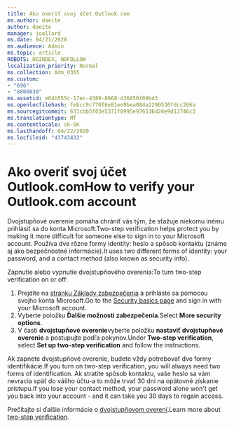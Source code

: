 ```yaml
---
title: Ako overiť svoj účet Outlook.com
ms.author: daeite
author: daeite
manager: joallard
ms.date: 04/21/2020
ms.audience: Admin
ms.topic: article
ROBOTS: NOINDEX, NOFOLLOW
localization_priority: Normal
ms.collection: Adm_O365
ms.custom:
- "696"
- "8000030"
ms.assetid: e64b555c-17ec-4389-8068-d36850f09bd3
ms.openlocfilehash: febcc9c770f6e81ee9bea084a229b530fdcc266a
ms.sourcegitcommit: 631cbb5f03e5371f0995e976536d24e9d13746c3
ms.translationtype: MT
ms.contentlocale: sk-SK
ms.lasthandoff: 04/22/2020
ms.locfileid: "43743432"
---
```

# <a name="how-to-verify-your-outlookcom-account"></a><span data-ttu-id="8eec4-102">Ako overiť svoj účet Outlook.com</span><span class="sxs-lookup"><span data-stu-id="8eec4-102">How to verify your Outlook.com account</span></span>

<span data-ttu-id="8eec4-103">Dvojstupňové overenie pomáha chrániť vás tým, že sťažuje niekomu inému prihlásiť sa do konta Microsoft.</span><span class="sxs-lookup"><span data-stu-id="8eec4-103">Two-step verification helps protect you by making it more difficult for someone else to sign in to your Microsoft account.</span></span> <span data-ttu-id="8eec4-104">Používa dve rôzne formy identity: heslo a spôsob kontaktu (známe aj ako bezpečnostné informácie).</span><span class="sxs-lookup"><span data-stu-id="8eec4-104">It uses two different forms of identity: your password, and a contact method (also known as security info).</span></span>
  
<span data-ttu-id="8eec4-105">Zapnutie alebo vypnutie dvojstupňového overenia:</span><span class="sxs-lookup"><span data-stu-id="8eec4-105">To turn two-step verification on or off:</span></span>
  
1. <span data-ttu-id="8eec4-106">Prejdite na [stránku Základy zabezpečenia](https://go.microsoft.com/fwlink/?linkid=842325) a prihláste sa pomocou svojho konta Microsoft.</span><span class="sxs-lookup"><span data-stu-id="8eec4-106">Go to the [Security basics page](https://go.microsoft.com/fwlink/?linkid=842325) and sign in with your Microsoft account.</span></span>
2. <span data-ttu-id="8eec4-107">Vyberte položku **Ďalšie možnosti zabezpečenia**.</span><span class="sxs-lookup"><span data-stu-id="8eec4-107">Select **More security options**.</span></span>
3. <span data-ttu-id="8eec4-108">V časti **dvojstupňové overenie**vyberte položku **nastaviť dvojstupňové overenie** a postupujte podľa pokynov.</span><span class="sxs-lookup"><span data-stu-id="8eec4-108">Under **Two-step verification**, select **Set up two-step verification** and follow the instructions.</span></span>

<span data-ttu-id="8eec4-109">Ak zapnete dvojstupňové overenie, budete vždy potrebovať dve formy identifikácie.</span><span class="sxs-lookup"><span data-stu-id="8eec4-109">If you turn on two-step verification, you will always need two forms of identification.</span></span> <span data-ttu-id="8eec4-110">Ak stratíte spôsob kontaktu, vaše heslo sa vám nevracia späť do vášho účtu-a to môže trvať 30 dní na opätovné získanie prístupu.</span><span class="sxs-lookup"><span data-stu-id="8eec4-110">If you lose your contact method, your password alone won't get you back into your account - and it can take you 30 days to regain access.</span></span>
  
<span data-ttu-id="8eec4-111">Prečítajte si ďalšie informácie o [dvojstupňovom overení](https://go.microsoft.com/fwlink/?linkid=872270).</span><span class="sxs-lookup"><span data-stu-id="8eec4-111">Learn more about [two-step verification](https://go.microsoft.com/fwlink/?linkid=872270).</span></span>
  